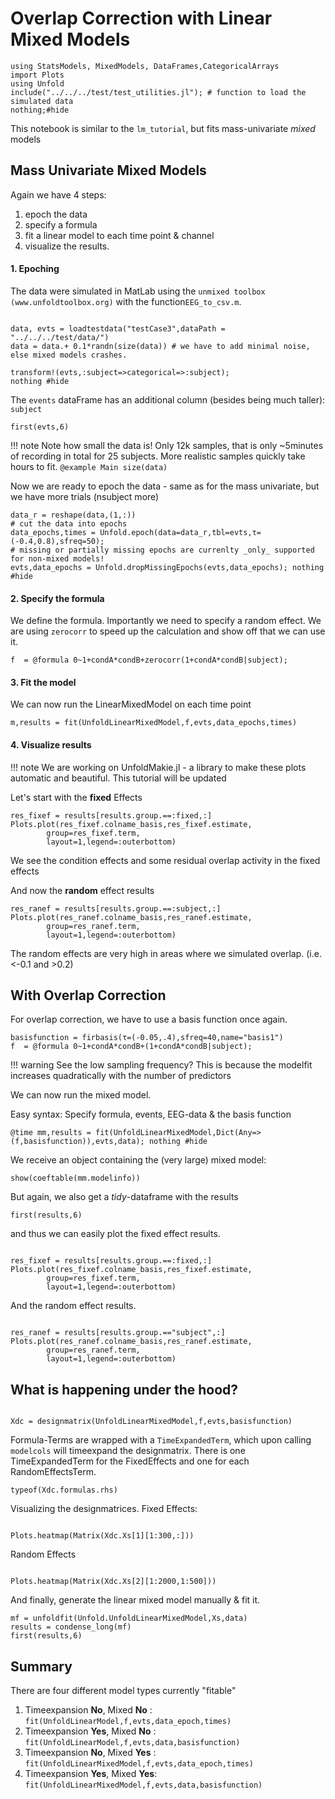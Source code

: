 # Overlap Correction with Linear Mixed Models

```@example Main
using StatsModels, MixedModels, DataFrames,CategoricalArrays
import Plots
using Unfold
include("../../../test/test_utilities.jl"); # function to load the simulated data
nothing;#hide
```


This notebook is similar to the `lm_tutorial`, but fits mass-univariate *mixed* models 



## Mass Univariate **Mixed** Models
Again we have 4 steps:
1. epoch the data
2. specify a formula 
3. fit a linear model to each time point & channel
4. visualize the results.


#### 1. Epoching
The data were simulated in MatLab using the `unmixed toolbox (www.unfoldtoolbox.org)` with the function`EEG_to_csv.m`.
```@example Main

data, evts = loadtestdata("testCase3",dataPath = "../../../test/data/")
data = data.+ 0.1*randn(size(data)) # we have to add minimal noise, else mixed models crashes.

transform!(evts,:subject=>categorical=>:subject);
nothing #hide
```

The `events` dataFrame has an additional column (besides being much taller): `subject`
```@example Main
first(evts,6)
```

!!! note 
        Note how small the data is! Only 12k samples, that is only ~5minutes of recording in total for 25 subjects. More realistic samples quickly take hours to fit.
        ```@example Main
        size(data)
        ```

Now we are ready to epoch the data - same as for the mass univariate, but we have more trials (nsubject more)
```@example Main
data_r = reshape(data,(1,:))
# cut the data into epochs
data_epochs,times = Unfold.epoch(data=data_r,tbl=evts,τ=(-0.4,0.8),sfreq=50);
# missing or partially missing epochs are currenlty _only_ supported for non-mixed models!
evts,data_epochs = Unfold.dropMissingEpochs(evts,data_epochs); nothing #hide
```



#### 2. Specify the formula
We define the formula. Importantly we need to specify a random effect. We are using `zerocorr` to speed up the calculation and show off that we can use it.
```@example Main
f  = @formula 0~1+condA*condB+zerocorr(1+condA*condB|subject);
```


#### 3. Fit the model
We can now run the LinearMixedModel on each time point
```@example Main
m,results = fit(UnfoldLinearMixedModel,f,evts,data_epochs,times) 
```


#### 4. Visualize results

!!! note We are working on UnfoldMakie.jl - a library to make these plots automatic and beautiful. This tutorial will be updated

Let's start with the **fixed** Effects
```@example Main
res_fixef = results[results.group.==:fixed,:]
Plots.plot(res_fixef.colname_basis,res_fixef.estimate,
        group=res_fixef.term,
        layout=1,legend=:outerbottom)
```


We see the condition effects and some residual overlap activity in the fixed effects


And now the **random** effect results
```@example Main
res_ranef = results[results.group.==:subject,:]
Plots.plot(res_ranef.colname_basis,res_ranef.estimate,
        group=res_ranef.term,
        layout=1,legend=:outerbottom)
```





The random effects are very high in areas where we simulated overlap. (i.e. <-0.1 and >0.2)

## With Overlap Correction
For overlap correction, we have to use a basis function once again.
```@example Main
basisfunction = firbasis(τ=(-0.05,.4),sfreq=40,name="basis1")
f  = @formula 0~1+condA*condB+(1+condA*condB|subject);
```



!!! warning
See the low sampling frequency? This is because the modelfit increases quadratically with the number of predictors

We can now run the mixed model.

Easy syntax: Specify formula, events, EEG-data & the basis function
```@example Main
@time mm,results = fit(UnfoldLinearMixedModel,Dict(Any=>(f,basisfunction)),evts,data); nothing #hide 
```





We receive an object containing the (very large) mixed model:
```@example Main
show(coeftable(mm.modelinfo))
```



But again, we also get a *tidy*-dataframe with the results
```@example Main
first(results,6)
```



and thus we can easily plot the fixed effect results.
```@example Main

res_fixef = results[results.group.==:fixed,:]
Plots.plot(res_fixef.colname_basis,res_fixef.estimate,
        group=res_fixef.term,
        layout=1,legend=:outerbottom)
```





And the random effect results.
```@example Main

res_ranef = results[results.group.=="subject",:]
Plots.plot(res_ranef.colname_basis,res_ranef.estimate,
        group=res_ranef.term,
        layout=1,legend=:outerbottom)
```

## What is happening under the hood?
```@example Main

Xdc = designmatrix(UnfoldLinearMixedModel,f,evts,basisfunction)
```






Formula-Terms are wrapped with a `TimeExpandedTerm`, which upon calling `modelcols` will timeexpand the designmatrix.
There is one TimeExpandedTerm for the FixedEffects and one for each RandomEffectsTerm.
```@example Main
typeof(Xdc.formulas.rhs)
```





Visualizing the designmatrices.
Fixed Effects:
```@example Main

Plots.heatmap(Matrix(Xdc.Xs[1][1:300,:]))
```






Random Effects
```@example Main

Plots.heatmap(Matrix(Xdc.Xs[2][1:2000,1:500]))
```







And finally, generate the linear mixed model manually & fit it.
```@example Main
mf = unfoldfit(Unfold.UnfoldLinearMixedModel,Xs,data)
results = condense_long(mf)
first(results,6)
```




## Summary
There are four different model types currently "fitable"

1. Timeexpansion **No**, Mixed **No**  : `fit(UnfoldLinearModel,f,evts,data_epoch,times)`
1. Timeexpansion **Yes**, Mixed **No** : `fit(UnfoldLinearModel,f,evts,data,basisfunction)`
1. Timeexpansion **No**, Mixed **Yes** : `fit(UnfoldLinearMixedModel,f,evts,data_epoch,times)`
1. Timeexpansion **Yes**, Mixed **Yes**: `fit(UnfoldLinearMixedModel,f,evts,data,basisfunction)`


